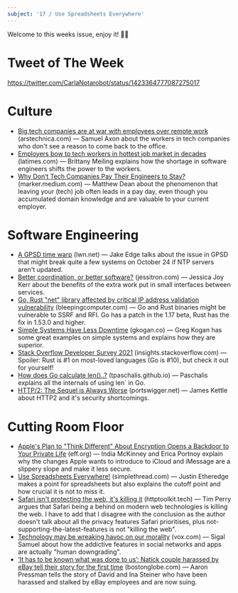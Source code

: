 ```yaml
---
subject: '17 / Use Spreadsheets Everywhere'
---
```


Welcome to this weeks issue, enjoy it! 🙌🏻

# Tweet of The Week
https://twitter.com/CarlaNotarobot/status/1423364777087275017

# Culture
* [Big tech companies are at war with employees over remote work](https://arstechnica.com/gadgets/2021/08/vaccines-reopenings-and-worker-revolts-big-techs-contentious-return-to-the-office) (arstechnica.com) — Samuel Axon about the workers in tech companies who don't see a reason to come back to the office.
* [Employers bow to tech workers in hottest job market in decades](https://www.latimes.com/business/story/2021-07-31/employers-bow-down-to-tech-workers-in-hottest-job-market) (latimes.com) — Brittany Meiling explains how the shortage in software engineers shifts the power to the workers.   
* [Why Don’t Tech Companies Pay Their Engineers to Stay?](https://marker.medium.com/why-dont-tech-companies-pay-their-engineers-to-stay-b9c7e4b751e9) (marker.medium.com) — Matthew Dean about the phenomenon that leaving your (tech) job often leads in a pay day, even though you accumulated domain knowledge and are valuable to your current employer.

# Software Engineering
* [A GPSD time warp](https://lwn.net/SubscriberLink/865044/1221533abc0b1a9e/) (lwn.net) — Jake Edge talks about the issue in GPSD that might break quite a few systems on October 24 if NTP servers aren't updated.
* [Better coordination, or better software?](https://jessitron.com/2021/08/02/better-coordination-or-better-software/) (jessitron.com) — Jessica Joy Kerr about the benefits of the extra work put in small interfaces between services.
* [Go, Rust "net" library affected by critical IP address validation vulnerability](https://www.bleepingcomputer.com/news/security/go-rust-net-library-affected-by-critical-ip-address-validation-vulnerability/) (bleepingcomputer.com) — Go and Rust binaries might be vulnerable to SSRF and RFI. Go has a patch in the 1.17 beta, Rust has the fix in 1.53.0 and higher.
* [Simple Systems Have Less Downtime](https://www.gkogan.co/blog/simple-systems/) (gkogan.co) — Greg Kogan has some great examples on simple systems and explains how they are superior.
* [Stack Overflow Developer Survey 2021](https://insights.stackoverflow.com/survey/2021) (insights.stackoverflow.com) — Spoiler: Rust is #1 on most-loved languages (Go is #10), but check it out for yourself!
* [How does Go calculate len()..?](https://tpaschalis.github.io/golang-len/) (tpaschalis.github.io) — Paschalis explains all the internals of using len` in Go.
* [HTTP/2: The Sequel is Always Worse](https://portswigger.net/research/http2) (portswigger.net)  — James Kettle about HTTP2 and it's security shortcomings.

# Cutting Room Floor
* [Apple's Plan to "Think Different" About Encryption Opens a Backdoor to Your Private Life](https://www.eff.org/deeplinks/2021/08/apples-plan-think-different-about-encryption-opens-backdoor-your-private-life) (eff.org) — India McKinney and Erica Portnoy explain why the changes Apple wants to introduce to iCloud and iMessage are a slippery slope and make it less secure.
* [Use Spreadsheets Everywhere!](https://www.simplethread.com/use-spreadsheets-everywhere) (simplethread.com) — Justin Etheredge makes a point for spreadsheets but also explains the cutoff point and how crucial it is not to miss it.
* [Safari isn't protecting the web, it's killing it](https://httptoolkit.tech/blog/safari-is-killing-the-web/) (httptoolkit.tech) — Tim Perry argues that Safari being a behind on modern web technologies is killing the web. I have to add that I disagree with the conclusion as the author doesn't talk about all the privacy features Safari prioritises, plus not-supporting-the-latest-features is not "killing the web".
* [Technology may be wreaking havoc on our morality](https://www.vox.com/the-highlight/22585287/technology-smartphones-gmail-attention-morality) (vox.com) — Sigal Samuel about how the addictive features in social networks and apps are actually "human downgrading".
* [‘It has to be known what was done to us’: Natick couple harassed by eBay tell their story for the first time](https://www.bostonglobe.com/2021/07/31/business/it-has-be-known-what-was-done-us-natick-couple-harassed-by-ebay-tell-their-story-first-time/) (bostonglobe.com) — Aaron Pressman tells the story of David and Ina Steiner who have been harassed and stalked by eBay employees and are now suing.
